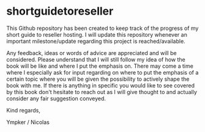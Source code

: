 # shortguidetoreseller
This Github repository has been created to keep track of the progress of my short guide to reseller hosting.
I will update this repository whenever an important milestone/update regarding this project is reached/available.

Any feedback, ideas or words of advice are appreciated and will be considered.
Please understand that I will still follow my idea of how the book will be like and where I put the emphasis on.
There may come a time where I especially ask for input regarding on where to put the emphasis of a certain topic where you will be given the possibility to actively shape the book with me. If there is anything in specific you would like to see covered by this book don't hesitate to reach out as I will give thought to and actually consider any fair suggestion conveyed. 

Kind regards,

Ympker / Nicolas
